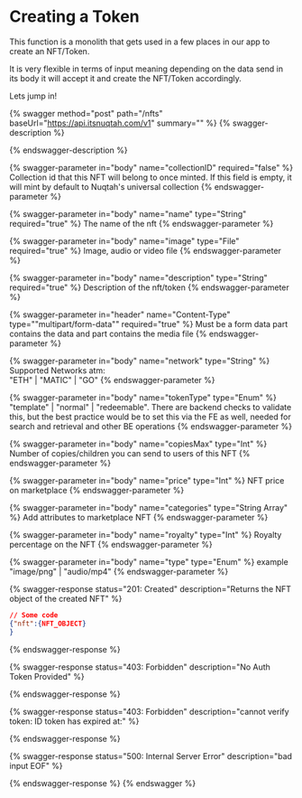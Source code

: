 # Creating a Token

This function is a monolith that gets used in a few places in our app to create an NFT/Token.

It is very flexible in terms of input meaning depending on the data send in its body it will accept it and create the NFT/Token accordingly.

Lets jump in!



{% swagger method="post" path="/nfts" baseUrl="https://api.itsnuqtah.com/v1" summary="" %}
{% swagger-description %}

{% endswagger-description %}

{% swagger-parameter in="body" name="collectionID" required="false" %}
Collection id that this NFT will belong to once minted. If this field is empty, it will  mint by default to Nuqtah's universal collection
{% endswagger-parameter %}

{% swagger-parameter in="body" name="name" type="String" required="true" %}
The name of the nft
{% endswagger-parameter %}

{% swagger-parameter in="body" name="image" type="File" required="true" %}
Image, audio or video file
{% endswagger-parameter %}

{% swagger-parameter in="body" name="description" type="String" required="true" %}
Description of the nft/token
{% endswagger-parameter %}

{% swagger-parameter in="header" name="Content-Type" type=""multipart/form-data"" required="true" %}
Must be a form data part contains the data and part contains the media file
{% endswagger-parameter %}

{% swagger-parameter in="body" name="network" type="String" %}
Supported Networks atm:\
"ETH" | "MATIC" | "GO"
{% endswagger-parameter %}

{% swagger-parameter in="body" name="tokenType" type="Enum" %}
"template" | "normal" | "redeemable". There are backend checks to validate this, but the best practice would be to set this via the FE as well, needed for search and retrieval and other BE operations
{% endswagger-parameter %}

{% swagger-parameter in="body" name="copiesMax" type="Int" %}
Number of copies/children you can send to users of this NFT
{% endswagger-parameter %}

{% swagger-parameter in="body" name="price" type="Int" %}
NFT price on marketplace
{% endswagger-parameter %}

{% swagger-parameter in="body" name="categories" type="String Array" %}
Add attributes to marketplace NFT
{% endswagger-parameter %}

{% swagger-parameter in="body" name="royalty" type="Int" %}
Royalty percentage on the NFT
{% endswagger-parameter %}

{% swagger-parameter in="body" name="type" type="Enum" %}
example "image/png" | "audio/mp4"
{% endswagger-parameter %}

{% swagger-response status="201: Created" description="Returns the NFT object of the created NFT" %}
```json
// Some code
{"nft":{NFT_OBJECT}
}
```
{% endswagger-response %}

{% swagger-response status="403: Forbidden" description="No Auth Token Provided" %}

{% endswagger-response %}

{% swagger-response status="403: Forbidden" description="cannot verify token: ID token has expired at:" %}

{% endswagger-response %}

{% swagger-response status="500: Internal Server Error" description="bad input EOF" %}

{% endswagger-response %}
{% endswagger %}
